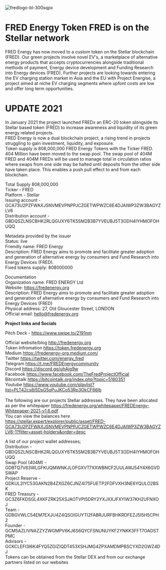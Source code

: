 ![fredlogo-bl-300sqpx](https://user-images.githubusercontent.com/39649555/57606829-c995ac00-757a-11e9-8cd6-40d40da13160.png)
# FRED Energy Token FRED is on the Stellar network
FRED Energy has now moved to a custom token on the Stellar blockchain (FRED). Our green projects involve novel EV's, a marketplace of alternative energy products that accepts cryptocurrencies alongside traditional methods of payment, Energy device development and Funding Research into Energy devices (FRED). Further projects are looking towards entering the EV charging station market in Asia and the EU with Project Energise, a project aimed at niche EV charging segments where upfont costs are low and offer long term opportunities. 

# UPDATE 2021
In January 2021 the project launched FREDx an ERC-20 token alongside its Stellar based token (FRED) to increase awareness and liquidity of its green energy related projects.<br>
FRED Energy is now a dual blockchain project, a rising trend in projects struggling to gain investment, liquidity, and exposure.<br>
Token supply is 808,000,000 FRED Energy Tokens with the Ticker FRED.<br>
404 Million have been moved to the swap pool. The swap pool of 404M FRED and 404M FREDx will be used
to manage total in circulation ratios where swaps from one side may be halted until deposits from the
other side have taken place. This enables a push pull effect to and from each blockchain.<br>

Total Supply 808,000,000<br>
Ticker - FRED<br>
Platform - Stellar<br>
Issuing account - GCA73U2PZFWAXJSNVMEVPNPPJCZGETWPWZC6E4DJAIWP3ZW3BAGYZLV6<br>
Distribution account - GBDQSZLNSCBHK2RLQGUXY6TK5SM2B3B7YVEUBJ5T3ODH4IYHMOFOHUQQ<br>

Metadata provided by the issuer<br>
Status: live<br>
Friendly name: FRED Energy<br>
Description: FRED Energy aims to promote and facilitate greater adoption and generation of alternative energy by consumers and Fund Research into Energy Devices (FRED).<br>
Fixed tokens supply: 808000000<br>

Documentation<br>
Organization name: FRED ENERGY Ltd<br>
Website: https://fredenergy.org<br>
Description: FRED Energy aims to promote and facilitate greater adoption and generation of alternative energy by consumers and Fund Research into Energy Devices (FRED)<br>
Physical address: 27, Old Gloucester Street, LONDON<br>
Official email: hello@fredenergy.org<br>

<strong>Project links and Socials</strong><br>

Pitch Deck - https://www.swipe.to/2191nm

Official website/blog http://fredenergy.org<br>
Token Infromation https://token.fredenergy.org<br>
Medium https://fredenergy-org.medium.com/<br>
Twitter https://twitter.com/energy_fred<br>
Telegram https://t.me/FREDEnergycommunity<br>
Discord https://discord.gg/uhAjg9w<br>
Facebook https://www.facebook.com/TheFredProjectOfficial<br>
Bitcointalk https://bitcointalk.org/index.php?topic=5160351<br>
Youtube https://www.youtube.com/playlist?list=PLT42cs8i5DsG5oPuJKCo53Rp3OkCF66lb<br>
<br>
The following are our projects Stellar addresses. They have been allocated as per the whitepaper https://fredenergy.org/whitepaper/FREDEnergy-Whitepaper-2021-v1.6.pdf <br>
You can view the balances here https://stellar.expert/explorer/public/asset/FRED-GCA73U2PZFWAXJSNVMEVPNPPJCZGETWPWZC6E4DJAIWP3ZW3BAGYZLV6-1?filter=asset-holders&order=desc <br>


A list of our project wallet addresses;<br>
Distribution - GBDQSZLNSCBHK2RLQGUXY6TK5SM2B3B7YVEUBJ5T3ODH4IYHMOFOHUQQ<br>
Swap Pool (404M) - GDBTQ7V63WLGFKUQMWNKJLOFGXVT7XXWBNCF2UULAWJ54Y4X6GVDSWAP<br>
Project Reserve - GDKUL2IYC53GAKN2B4ZXGZ6CJNZ4I75FUETP2FDFVXH3NE6YQULO2BSK<br>
FRED Treasury - GC3Z6FKDSGL4XKFZRK25XSJAOTVPI5DRY2YXJXXJFXYIW37KH2UFNXOJ<br>
Team - GDBGVWLC54EM7EXJU4Z4QSOIGUYTI2FABRJURFBHKRDFEZJ5I5H5CPH2<br>
Founder - GCM5AZLIVNAZZYZWGMPV6KJ6S6QYCFSNUNUYKF2YNKK3FFT7OADSTPMC<br>
Advisors - GCKCLEFI3I6K4FYQ5ZGIZIQDT453XSHJMG4ZPXAMDMPBSCYXD2GWZ4DJ<br>
Tokens can be obtained from the Stellar DEX and from our exchange partners listed on our websites

